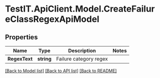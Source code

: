 # TestIT.ApiClient.Model.CreateFailureClassRegexApiModel

## Properties

Name | Type | Description | Notes
------------ | ------------- | ------------- | -------------
**RegexText** | **string** | Failure category regex | 

[[Back to Model list]](../README.md#documentation-for-models) [[Back to API list]](../README.md#documentation-for-api-endpoints) [[Back to README]](../README.md)

